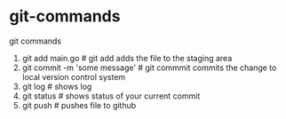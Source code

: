 # git-commands
git commands

1) git add main.go                # git add adds the file to the staging area
2) git commit -m 'some message'   # git commmit commits the change to local version control system
3) git log                        # shows log
4) git status                     # shows status of your current commit
5) git push                       # pushes file to github

